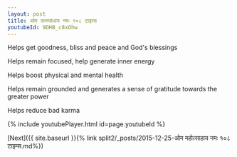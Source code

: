 ```yaml
---
layout: post
title: ओम सत्यसंधाय नमः १०८ टाइम्स
youtubeId: 9DHB_c8xOhw
---
```

 
 
Helps get goodness, bliss and peace and God's blessings
 
Helps remain focused, help generate inner energy 
 
Helps boost physical and mental health 
 
Helps remain grounded and generates a sense of gratitude towards the greater power 
 
Helps reduce bad karma
 
 
 
 


{% include youtubePlayer.html id=page.youtubeId %}
 
[Next]({{ site.baseurl }}{% link  split2/_posts/2015-12-25-ओम महोत्साहाय नमः १०८ टाइम्स.md%})
 
